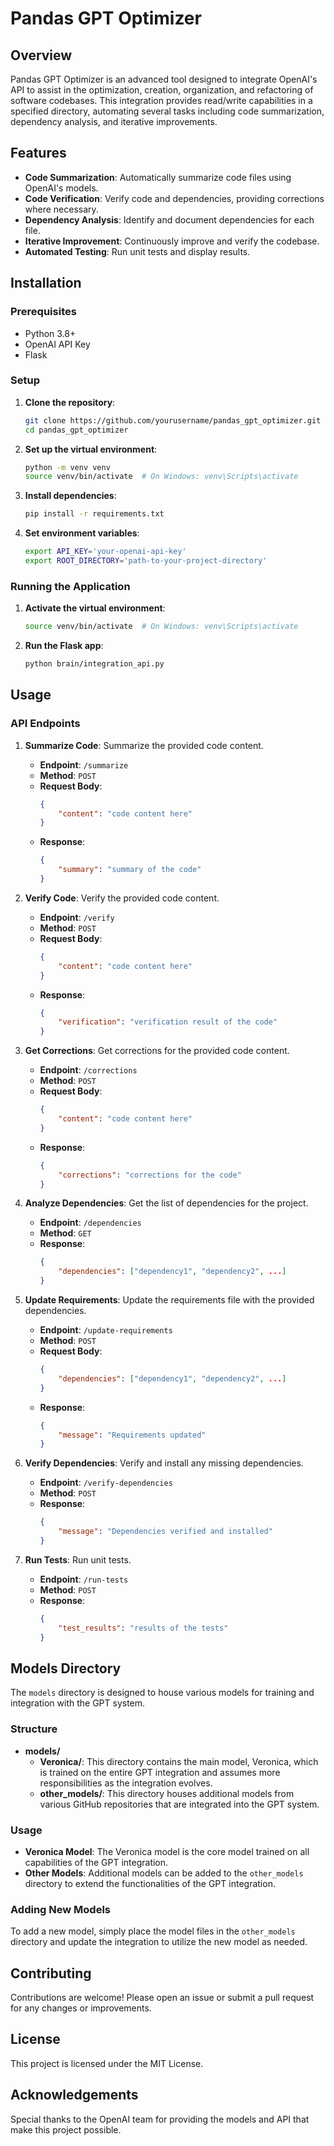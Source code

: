 # Pandas GPT Optimizer

## Overview

Pandas GPT Optimizer is an advanced tool designed to integrate OpenAI's API to assist in the optimization, creation, organization, and refactoring of software codebases. This integration provides read/write capabilities in a specified directory, automating several tasks including code summarization, dependency analysis, and iterative improvements.

## Features

- **Code Summarization**: Automatically summarize code files using OpenAI's models.
- **Code Verification**: Verify code and dependencies, providing corrections where necessary.
- **Dependency Analysis**: Identify and document dependencies for each file.
- **Iterative Improvement**: Continuously improve and verify the codebase.
- **Automated Testing**: Run unit tests and display results.

## Installation

### Prerequisites

- Python 3.8+
- OpenAI API Key
- Flask

### Setup

1. **Clone the repository**:
    ```bash
    git clone https://github.com/yourusername/pandas_gpt_optimizer.git
    cd pandas_gpt_optimizer
    ```

2. **Set up the virtual environment**:
    ```bash
    python -m venv venv
    source venv/bin/activate  # On Windows: venv\Scripts\activate
    ```

3. **Install dependencies**:
    ```bash
    pip install -r requirements.txt
    ```

4. **Set environment variables**:
    ```bash
    export API_KEY='your-openai-api-key'
    export ROOT_DIRECTORY='path-to-your-project-directory'
    ```

### Running the Application

1. **Activate the virtual environment**:
    ```bash
    source venv/bin/activate  # On Windows: venv\Scripts\activate
    ```

2. **Run the Flask app**:
    ```bash
    python brain/integration_api.py
    ```

## Usage

### API Endpoints

1. **Summarize Code**: Summarize the provided code content.
    - **Endpoint**: `/summarize`
    - **Method**: `POST`
    - **Request Body**:
        ```json
        {
            "content": "code content here"
        }
        ```
    - **Response**:
        ```json
        {
            "summary": "summary of the code"
        }
        ```

2. **Verify Code**: Verify the provided code content.
    - **Endpoint**: `/verify`
    - **Method**: `POST`
    - **Request Body**:
        ```json
        {
            "content": "code content here"
        }
        ```
    - **Response**:
        ```json
        {
            "verification": "verification result of the code"
        }
        ```

3. **Get Corrections**: Get corrections for the provided code content.
    - **Endpoint**: `/corrections`
    - **Method**: `POST`
    - **Request Body**:
        ```json
        {
            "content": "code content here"
        }
        ```
    - **Response**:
        ```json
        {
            "corrections": "corrections for the code"
        }
        ```

4. **Analyze Dependencies**: Get the list of dependencies for the project.
    - **Endpoint**: `/dependencies`
    - **Method**: `GET`
    - **Response**:
        ```json
        {
            "dependencies": ["dependency1", "dependency2", ...]
        }
        ```

5. **Update Requirements**: Update the requirements file with the provided dependencies.
    - **Endpoint**: `/update-requirements`
    - **Method**: `POST`
    - **Request Body**:
        ```json
        {
            "dependencies": ["dependency1", "dependency2", ...]
        }
        ```
    - **Response**:
        ```json
        {
            "message": "Requirements updated"
        }
        ```

6. **Verify Dependencies**: Verify and install any missing dependencies.
    - **Endpoint**: `/verify-dependencies`
    - **Method**: `POST`
    - **Response**:
        ```json
        {
            "message": "Dependencies verified and installed"
        }
        ```

7. **Run Tests**: Run unit tests.
    - **Endpoint**: `/run-tests`
    - **Method**: `POST`
    - **Response**:
        ```json
        {
            "test_results": "results of the tests"
        }
        ```

## Models Directory

The `models` directory is designed to house various models for training and integration with the GPT system.

### Structure

- **models/**
  - **Veronica/**: This directory contains the main model, Veronica, which is trained on the entire GPT integration and assumes more responsibilities as the integration evolves.
  - **other_models/**: This directory houses additional models from various GitHub repositories that are integrated into the GPT system.

### Usage

- **Veronica Model**: The Veronica model is the core model trained on all capabilities of the GPT integration.
- **Other Models**: Additional models can be added to the `other_models` directory to extend the functionalities of the GPT integration.

### Adding New Models

To add a new model, simply place the model files in the `other_models` directory and update the integration to utilize the new model as needed.




## Contributing

Contributions are welcome! Please open an issue or submit a pull request for any changes or improvements.

## License

This project is licensed under the MIT License.

## Acknowledgements

Special thanks to the OpenAI team for providing the models and API that make this project possible.

